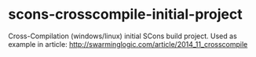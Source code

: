scons-crosscompile-initial-project
==================================

Cross-Compilation (windows/linux) initial SCons build project. Used as example in article: http://swarminglogic.com/article/2014_11_crosscompile
